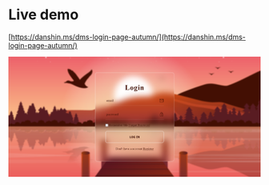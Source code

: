 # Live demo

[https://danshin.ms/dms-login-page-autumn/](https://danshin.ms/dms-login-page-autumn/)

![cover](./cover.png)